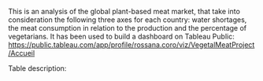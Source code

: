 This is an analysis of the global plant-based meat market, that take into consideration the following three axes for each country: 
water shortages, the meat consumption in relation to the production and the percentage of vegetarians. 
It has been used to build a dashboard on Tableau Public: 
https://public.tableau.com/app/profile/rossana.coro/viz/VegetalMeatProject/Accueil

Table description:


